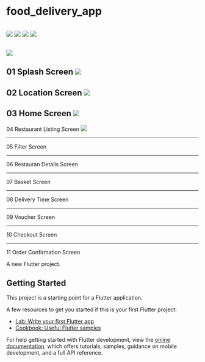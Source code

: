 # food_delivery_app

![](20220521140818.png)
![](20220521140856.png)
![](20220521141147.png)
![](20220521141537.png)
---
![](20220521141701.png)
---
01 Splash Screen
![](20220521142759.png)
---

02 Location Screen
![](20220521142929.png)
---
03 Home Screen
![](20220521143027.png)
---
04 Restaurant Listing Screen
![](20220521143136.png)  

---
05 Filter Screen

---
06 Restauran Details  Screen


---
07 Basket Screen

---
08 Delivery Time Screen



---
09 Voucher Screen

---
10 Checkout Screen

---
11 Order Confirmation Screen






A new Flutter project.

## Getting Started

This project is a starting point for a Flutter application.

A few resources to get you started if this is your first Flutter project:

- [Lab: Write your first Flutter app](https://docs.flutter.dev/get-started/codelab)
- [Cookbook: Useful Flutter samples](https://docs.flutter.dev/cookbook)

For help getting started with Flutter development, view the
[online documentation](https://docs.flutter.dev/), which offers tutorials,
samples, guidance on mobile development, and a full API reference.
